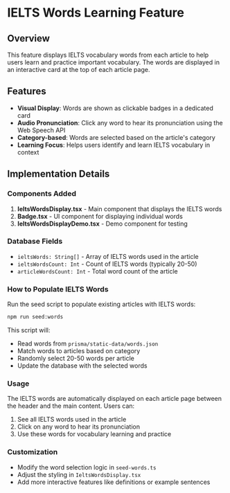# IELTS Words Learning Feature

## Overview
This feature displays IELTS vocabulary words from each article to help users learn and practice important vocabulary. The words are displayed in an interactive card at the top of each article page.

## Features
- **Visual Display**: Words are shown as clickable badges in a dedicated card
- **Audio Pronunciation**: Click any word to hear its pronunciation using the Web Speech API
- **Category-based**: Words are selected based on the article's category
- **Learning Focus**: Helps users identify and learn IELTS vocabulary in context

## Implementation Details

### Components Added
1. **IeltsWordsDisplay.tsx** - Main component that displays the IELTS words
2. **Badge.tsx** - UI component for displaying individual words
3. **IeltsWordsDisplayDemo.tsx** - Demo component for testing

### Database Fields
- `ieltsWords: String[]` - Array of IELTS words used in the article
- `ieltsWordsCount: Int` - Count of IELTS words (typically 20-50)
- `articleWordsCount: Int` - Total word count of the article

### How to Populate IELTS Words
Run the seed script to populate existing articles with IELTS words:

```bash
npm run seed:words
```

This script will:
- Read words from `prisma/static-data/words.json`
- Match words to articles based on category
- Randomly select 20-50 words per article
- Update the database with the selected words

### Usage
The IELTS words are automatically displayed on each article page between the header and the main content. Users can:
1. See all IELTS words used in the article
2. Click on any word to hear its pronunciation
3. Use these words for vocabulary learning and practice

### Customization
- Modify the word selection logic in `seed-words.ts`
- Adjust the styling in `IeltsWordsDisplay.tsx`
- Add more interactive features like definitions or example sentences